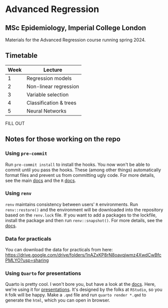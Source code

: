 # Advanced Regression

## MSc Epidemiology, Imperial College London

Materials for the Advanced Regression course running spring 2024.

## Timetable

| Week | Lecture                  |
| ---- | ------------------------ |
| 1    | Regression models |
| 2    | Non-linear regression |
| 3    | Variable selection |
| 4    | Classification \& trees |
| 5    | Neural Networks  |

FILL OUT

## Notes for those working on the repo

### Using `pre-commit`

Run `pre-commit install` to install the hooks. You now won't be able to commit until you pass the hooks. These (among other things) automatically format files and prevent us from committing ugly code. For more details, see the main [docs](https://pre-commit.com/) and the `R` [docs](https://lorenzwalthert.github.io/precommit/).

### Using `renv`

`renv` maintains consistency between users' `R` environments. Run `renv::restore()` and the environment will be downloaded into the repository based on the `renv.lock` file. If you want to add a packages to the lockfile, install the package and then run `renv::snapshot()`. For more details, see the [docs](https://rstudio.github.io/renv/articles/renv.html).

### Data for practicals
You can download the data for practicals from here: [https://drive.google.com/drive/folders/1nAZxKP8rN8oavqjwmz4XwdCwBfcPMLYO?usp=sharing ](https://drive.google.com/drive/folders/1Ccy2BPyZAJ6chBJHV7Z2r2uwkYwSp2NO?usp=sharing)

### Using `Quarto` for presentations

Quarto is pretty cool. I won't bore you, but have a look at the [docs](https://quarto.org/docs/guide/). Here, we're using it for [presentations](https://quarto.org/docs/presentations/revealjs/). It's designed by the folks at `RStudio`, so you `R` folk will be happy. Make a `.qmd` file and run `quarto render *.qmd` to generate the `html`, which you can open in browser.
